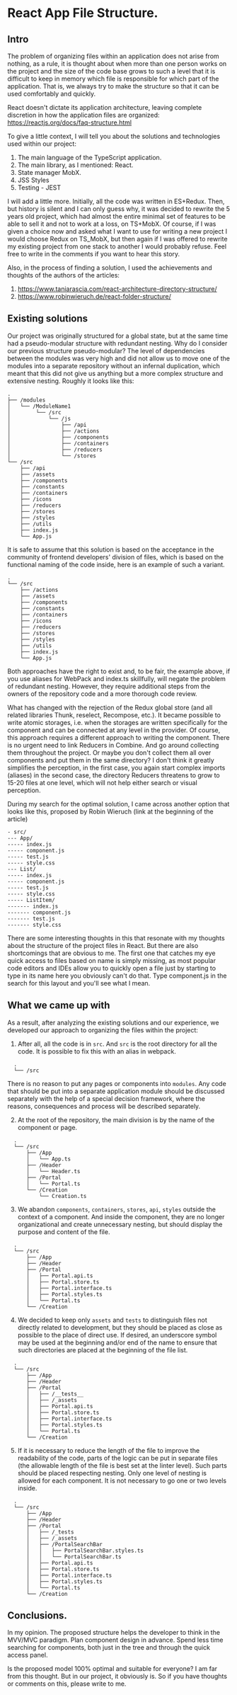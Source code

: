 # React App File Structure.

## Intro
The problem of organizing files within an application does not arise from nothing, as a rule, it is thought about when more than one person works on the project and the size of the code base grows to such a level that it is difficult to keep in memory which file is responsible for which part of the application. That is, we always try to make the structure so that it can be used comfortably and quickly.

React doesn't dictate its application architecture, leaving complete discretion in how the application files are organized: https://reactjs.org/docs/faq-structure.html

To give a little context, I will tell you about the solutions and technologies used within our project:
1. The main language of the TypeScript application.
1. The main library, as I mentioned: React.
1. State manager MobX.
1. JSS Styles
1. Testing - JEST

I will add a little more. Initially, all the code was written in ES+Redux. Then, but history is silent and I can only guess why, it was decided to rewrite the 5 years old project, which had almost the entire minimal set of features to be able to sell it and not to work at a loss, on TS+MobX. Of course, if I was given a choice now and asked what I want to use for writing a new project I would choose Redux on TS_MobX, but then again if I was offered to rewrite my existing project from one stack to another I would probably refuse. Feel free to write in the comments if you want to hear this story.

Also, in the process of finding a solution, I used the achievements and thoughts of the authors of the articles:
1) https://www.taniarascia.com/react-architecture-directory-structure/
1) https://www.robinwieruch.de/react-folder-structure/

## Existing solutions
Our project was originally structured for a global state, but at the same time had a pseudo-modular structure with redundant nesting. Why do I consider our previous structure pseudo-modular? The level of dependencies between the modules was very high and did not allow us to move one of the modules into a separate repository without an infernal duplication, which meant that this did not give us anything but a more complex structure and extensive nesting. Roughly it looks like this:

```
.
├── /modules
│   └── /ModuleName1
│        └── /src
│            └── /js
│                ├── /api
│                ├── /actions
│                ├── /components
│                ├── /containers
│                ├── /reducers
│                └── /stores
└── /src
    ├── /api
    ├── /assets
    ├── /components
    ├── /constants
    ├── /containers
    ├── /icons
    ├── /reducers
    ├── /stores
    ├── /styles
    ├── /utils
    ├── index.js
    └── App.js
```

It is safe to assume that this solution is based on the acceptance in the community of frontend developers' division of files, which is based on the functional naming of the code inside, here is an example of such a variant.

```
.
└── /src
    ├── /actions
    ├── /assets
    ├── /components
    ├── /constants
    ├── /containers
    ├── /icons
    ├── /reducers
    ├── /stores
    ├── /styles
    ├── /utils
    ├── index.js
    └── App.js
```
Both approaches have the right to exist and, to be fair, the example above, if you use aliases for WebPack and index.ts skillfully, will negate the problem of redundant nesting. However, they require additional steps from the owners of the repository code and a more thorough code review.

What has changed with the rejection of the Redux global store (and all related libraries Thunk, reselect, Recompose, etc.). It became possible to write atomic storages, i.e. when the storages are written specifically for the component and can be connected at any level in the provider. Of course, this approach requires a different approach to writing the component. There is no urgent need to link Reducers in Combine. And go around collecting them throughout the project. Or maybe you don't collect them all over components and put them in the same directory? I don't think it greatly simplifies the perception, in the first case, you again start complex imports (aliases) in the second case, the directory Reducers threatens to grow to 15-20 files at one level, which will not help either search or visual perception.

During my search for the optimal solution, I came across another option that looks like this, proposed by Robin Wieruch (link at the beginning of the article)

```
- src/
--- App/
----- index.js
----- component.js
----- test.js
----- style.css
--- List/
----- index.js
----- component.js
----- test.js
----- style.css
----- ListItem/
------- index.js
------- component.js
------- test.js
------- style.css
```

There are some interesting thoughts in this that resonate with my thoughts about the structure of the project files in React. But there are also shortcomings that are obvious to me. The first one that catches my eye quick access to files based on name is simply missing, as most popular code editors and IDEs allow you to quickly open a file just by starting to type in its name here you obviously can't do that. Type component.js in the search for this layout and you'll see what I mean.

## What we came up with
As a result, after analyzing the existing solutions and our experience, we developed our approach to organizing the files within the project:

1. After all, all the code is in `src`. And `src` is the root directory for all the code. It is possible to fix this with an alias in webpack.

```
  .
  └── /src
```

There is no reason to put any pages or components into `modules`. Any code that should be put into a separate application module should be discussed separately with the help of a special decision framework, where the reasons, consequences and process will be described separately.

2. At the root of the repository, the main division is by the name of the component or page.

```
  .
  └── /src
      ├── /App
      │   └── App.ts
      ├── /Header
      │   └── Header.ts
      ├── /Portal
      │   └── Portal.ts
      └── /Creation
          └── Creation.ts
```

3. We abandon `components`, `containers`, `stores`, `api`, `styles` outside the context of a component. And inside the component, they are no longer organizational and create unnecessary nesting, but should display the purpose and content of the file.

```
  .
  └── /src
      ├── /App
      ├── /Header
      ├── /Portal
      │   ├── Portal.api.ts
      │   ├── Portal.store.ts
      │   ├── Portal.interface.ts
      │   ├── Portal.styles.ts
      │   └── Portal.ts
      └── /Creation
```

4. We decided to keep only `assets` and `tests` to distinguish files not directly related to development, but they should be placed as close as possible to the place of direct use. If desired, an underscore symbol may be used at the beginning and/or end of the name to ensure that such directories are placed at the beginning of the file list.

```
  .
  └── /src
      ├── /App
      ├── /Header
      ├── /Portal
      │   ├── /__tests__
      │   ├── /_assets
      │   ├── Portal.api.ts
      │   ├── Portal.store.ts
      │   ├── Portal.interface.ts
      │   ├── Portal.styles.ts
      │   └── Portal.ts
      └── /Creation
```

5. If it is necessary to reduce the length of the file to improve the readability of the code, parts of the logic can be put in separate files (the allowable length of the file is best set at the linter level). Such parts should be placed respecting nesting. Only one level of nesting is allowed for each component. It is not necessary to go one or two levels inside.

```
  .
  └── /src
      ├── /App
      ├── /Header
      ├── /Portal
      │   ├── /_tests
      │   ├── /_assets
      │   ├── /PortalSearchBar
      │   │   ├── PortalSearchBar.styles.ts
      │   │   └── PortalSearchBar.ts
      │   ├── Portal.api.ts
      │   ├── Portal.store.ts
      │   ├── Portal.interface.ts
      │   ├── Portal.styles.ts
      │   └── Portal.ts
      └── /Creation
```

## Conclusions.
In my opinion. The proposed structure helps the developer to think in the MVV/MVC paradigm. Plan component design in advance. Spend less time searching for components, both just in the tree and through the quick access panel.

Is the proposed model 100% optimal and suitable for everyone? I am far from this thought. But in our project, it obviously is. So if you have thoughts or comments on this, please write to me.